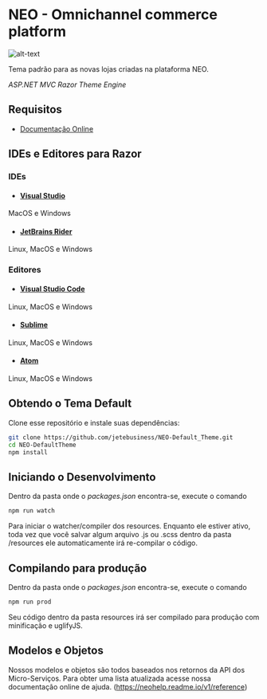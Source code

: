 # NEO - Omnichannel commerce platform
![alt-text](https://img.shields.io/badge/version-2.71.08RC-orange.svg "Release Version")

Tema padrão para as novas lojas criadas na plataforma NEO.

*ASP.NET MVC Razor Theme Engine*

## Requisitos

- [Documentação Online](https://neohelp.readme.io/docs)

## IDEs e Editores para Razor
### IDEs

- #### [Visual Studio](https://www.visualstudio.com)
MacOS e Windows

- #### [JetBrains Rider](https://www.jetbrains.com/rider)
Linux, MacOS e Windows

### Editores

- #### [Visual Studio Code](https://code.visualstudio.com)
Linux, MacOS e Windows

- #### [Sublime](https://www.sublimetext.com)
Linux, MacOS e Windows

- #### [Atom](https://atom.io)
Linux, MacOS e Windows

## Obtendo o Tema Default

Clone esse repositório e instale suas dependências:

```bash
git clone https://github.com/jetebusiness/NEO-Default_Theme.git
cd NEO-DefaultTheme
npm install
```

## Iniciando o Desenvolvimento

Dentro da pasta onde o *packages.json* encontra-se, execute o comando
```bash
npm run watch
```
Para iniciar o watcher/compiler dos resources.
Enquanto ele estiver ativo, toda vez que você salvar algum arquivo .js ou .scss dentro da pasta /resources ele automaticamente irá re-compilar o código.

## Compilando para produção

Dentro da pasta onde o *packages.json* encontra-se, execute o comando
```bash
npm run prod
```
Seu código dentro da pasta resources irá ser compilado para produção com minificação e uglifyJS.

## Modelos e Objetos

Nossos modelos e objetos são todos baseados nos retornos da API dos Micro-Serviços. Para obter uma lista atualizada acesse nossa documentação online de ajuda. (https://neohelp.readme.io/v1/reference)
